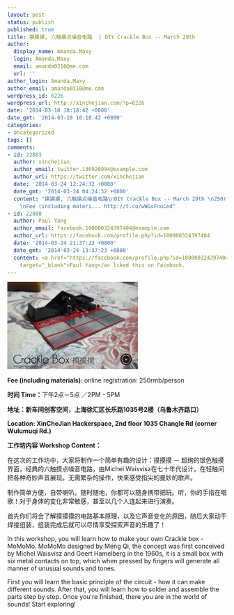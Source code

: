 ```yaml
---
layout: post
status: publish
published: true
title: 摸摸摸, 六触摸点噪音电路  | DIY Crackle Box -- March 29th
author:
  display_name: Amanda.Maxy
  login: Amanda.Maxy
  email: amanda0310@me.com
  url: ''
author_login: Amanda.Maxy
author_email: amanda0310@me.com
wordpress_id: 6226
wordpress_url: http://xinchejian.com/?p=6226
date: '2014-03-18 18:18:42 +0800'
date_gmt: '2014-03-18 10:18:42 +0800'
categories:
- Uncategorized
tags: []
comments:
- id: 22803
  author: xinchejian
  author_email: twitter.136926994@example.com
  author_url: https://twitter.com/xinchejian
  date: '2014-03-24 12:24:32 +0800'
  date_gmt: '2014-03-24 04:24:32 +0800'
  content: "摸摸摸, 六触摸点噪音电路\nDIY Crackle Box -- March 29th \n250rmb/person \n下午2点－5点\n
    \nFee (including materi... http://t.co/wWGsFnuCed"
- id: 22808
  author: Paul Yang
  author_email: facebook.100000324397404@example.com
  author_url: https://facebook.com/profile.php?id=100000324397404
  date: '2014-03-24 21:37:23 +0800'
  date_gmt: '2014-03-24 13:37:23 +0800'
  content: <a href="https://facebook.com/profile.php?id=100000324397404"
    target="_blank">Paul Yang</a> liked this on Facebook.
---
```

<p><!--:en--><a href="/uploads/2014/03/Crakle-Box-600x400.jpg"><img class="alignnone size-medium wp-image-6227" alt="Crakle-Box-600x400" src="/uploads/2014/03/Crakle-Box-600x400-300x200.jpg" width="300" height="200" /></a></p>
<p><strong>Fee (including materials)</strong>: online registration: 250rmb/person</p>
<p><strong>时间 Time：</strong>下午2点－5点 ／2PM - 5PM</p>
<p><strong>地址：新车间创客空间，上海徐汇区长乐路1035号2楼（乌鲁木齐路口）</strong></p>
<p><strong>Location: XinCheJian Hackerspace, 2nd floor 1035 Changle Rd (corner Wulumuqi Rd.)</strong></p>
<p><strong>工作坊内容 Workshop Content：</strong></p>
<p>在这次的工作坊中，大家将制作一个简单有趣的设计：摸摸摸 － 超绚的银色触摸界面，经典的六触摸点噪音电路，由Michel Waisvisz在七十年代设计。在轻触间把各种奇妙声音展现。无需繁杂的操作，快来感受指尖的曼妙的歌声。</p>
<p>制作简单方便，自带喇叭，随时随地，你都可以随身携带把玩。听，你的手指在唱歌！对于身体的变化非常敏感，甚至以几个人连起来进行演奏。</p>
<p>首先你们将会了解摸摸摸的电路基本原理，以及它声音变化的原因，随后大家动手焊接组装，组装完成后就可以尽情享受探索声音的乐趣了！</p>
<p>In this workshop, you will learn how to make your own Crackle box - MoMoMo. MoMoMo designed by Meng Qi, the concept was first conceived by Michel Waisvisz and Geert Hamelberg in the 1960s, it is a small box with six metal contacts on top, which when pressed by fingers will generate all manner of unusual sounds and tones.</p>
<p>First you will learn the basic principle of the circuit - how it can make different sounds. After that, you will learn how to solder and assemble the parts step by step. Once you're finished, there you are in the world of sounds! Start exploring!<!--:--></p>
